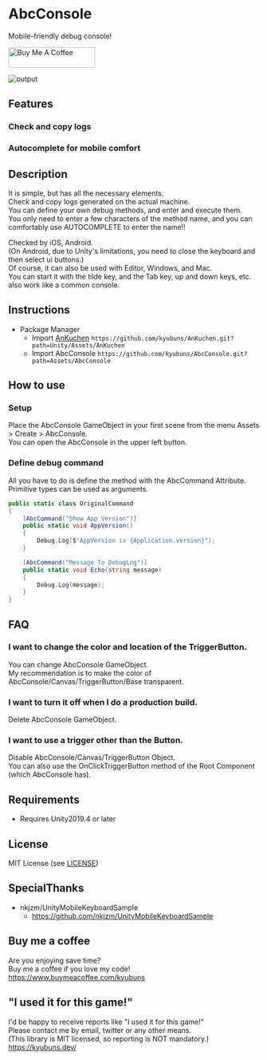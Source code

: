 # AbcConsole
Mobile-friendly debug console!

<a href="https://www.buymeacoffee.com/kyubuns" target="_blank"><img src="https://cdn.buymeacoffee.com/buttons/default-orange.png" alt="Buy Me A Coffee" height="41" width="174"></a>

![output](https://user-images.githubusercontent.com/961165/108616000-c10b1e80-744c-11eb-9fed-af97f620c6b7.gif)

## Features

### Check and copy logs

### Autocomplete for mobile comfort

## Description

It is simple, but has all the necessary elements.  
Check and copy logs generated on the actual machine.  
You can define your own debug methods, and enter and execute them.  
You only need to enter a few characters of the method name, and you can comfortably use AUTOCOMPLETE to enter the name!!

Checked by iOS, Android.  
(On Android, due to Unity's limitations, you need to close the keyboard and then select ui buttons.)  
Of course, it can also be used with Editor, Windows, and Mac.  
You can start it with the tilde key, and the Tab key, up and down keys, etc. also work like a common console.

## Instructions

- Package Manager
  - Import [AnKuchen](https://github.com/kyubuns/AnKuchen) `https://github.com/kyubuns/AnKuchen.git?path=Unity/Assets/AnKuchen`
  - Import AbcConsole `https://github.com/kyubuns/AbcConsole.git?path=Assets/AbcConsole`

## How to use

### Setup

Place the AbcConsole GameObject in your first scene from the menu Assets > Create > AbcConsole.  
You can open the AbcConsole in the upper left button.

### Define debug command

All you have to do is define the method with the AbcCommand Attribute.
Primitive types can be used as arguments.

```csharp
public static class OriginalCommand
{
    [AbcCommand("Show App Version")]
    public static void AppVersion()
    {
        Debug.Log($"AppVersion is {Application.version}");
    }

    [AbcCommand("Message To DebugLog")]
    public static void Echo(string message)
    {
        Debug.Log(message);
    }
}
```

## FAQ

### I want to change the color and location of the TriggerButton.

You can change AbcConsole GameObject.  
My recommendation is to make the color of AbcConsole/Canvas/TriggerButton/Base transparent.

### I want to turn it off when I do a production build.

Delete AbcConsole GameObject.

### I want to use a trigger other than the Button.

Disable AbcConsole/Canvas/TriggerButton Object.  
You can also use the OnClickTriggerButton method of the Root Component (which AbcConsole has).

## Requirements

- Requires Unity2019.4 or later

## License

MIT License (see [LICENSE](LICENSE))

## SpecialThanks

- nkjzm/UnityMobileKeyboardSample
  - https://github.com/nkjzm/UnityMobileKeyboardSample

## Buy me a coffee

Are you enjoying save time?  
Buy me a coffee if you love my code!  
https://www.buymeacoffee.com/kyubuns

## "I used it for this game!"

I'd be happy to receive reports like "I used it for this game!"  
Please contact me by email, twitter or any other means.  
(This library is MIT licensed, so reporting is NOT mandatory.)  
https://kyubuns.dev/

